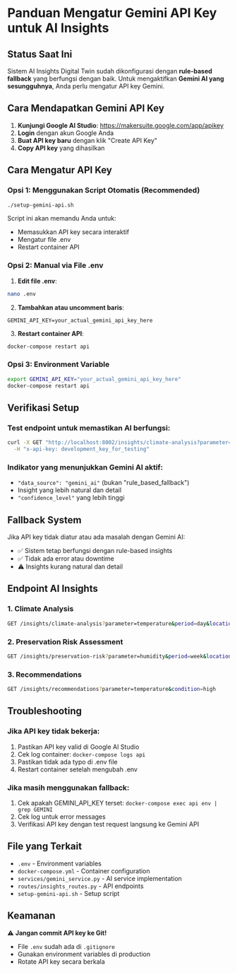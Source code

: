 # Panduan Mengatur Gemini API Key untuk AI Insights

## Status Saat Ini

Sistem AI Insights Digital Twin sudah dikonfigurasi dengan **rule-based fallback** yang berfungsi dengan baik. Untuk mengaktifkan **Gemini AI yang sesungguhnya**, Anda perlu mengatur API key Gemini.

## Cara Mendapatkan Gemini API Key

1. **Kunjungi Google AI Studio**: https://makersuite.google.com/app/apikey
2. **Login** dengan akun Google Anda
3. **Buat API key baru** dengan klik "Create API Key"
4. **Copy API key** yang dihasilkan

## Cara Mengatur API Key

### Opsi 1: Menggunakan Script Otomatis (Recommended)

```bash
./setup-gemini-api.sh
```

Script ini akan memandu Anda untuk:
- Memasukkan API key secara interaktif
- Mengatur file .env
- Restart container API

### Opsi 2: Manual via File .env

1. **Edit file .env**:
```bash
nano .env
```

2. **Tambahkan atau uncomment baris**:
```properties
GEMINI_API_KEY=your_actual_gemini_api_key_here
```

3. **Restart container API**:
```bash
docker-compose restart api
```

### Opsi 3: Environment Variable

```bash
export GEMINI_API_KEY="your_actual_gemini_api_key_here"
docker-compose restart api
```

## Verifikasi Setup

### Test endpoint untuk memastikan AI berfungsi:

```bash
curl -X GET "http://localhost:8002/insights/climate-analysis?parameter=temperature&period=day&location=all" \
  -H "x-api-key: development_key_for_testing"
```

### Indikator yang menunjukkan Gemini AI aktif:
- `"data_source": "gemini_ai"` (bukan "rule_based_fallback")
- Insight yang lebih natural dan detail
- `"confidence_level"` yang lebih tinggi

## Fallback System

Jika API key tidak diatur atau ada masalah dengan Gemini AI:
- ✅ Sistem tetap berfungsi dengan rule-based insights
- ✅ Tidak ada error atau downtime
- ⚠️ Insights kurang natural dan detail

## Endpoint AI Insights

### 1. Climate Analysis
```bash
GET /insights/climate-analysis?parameter=temperature&period=day&location=all
```

### 2. Preservation Risk Assessment
```bash
GET /insights/preservation-risk?parameter=humidity&period=week&location=archive
```

### 3. Recommendations
```bash
GET /insights/recommendations?parameter=temperature&condition=high
```

## Troubleshooting

### Jika API key tidak bekerja:
1. Pastikan API key valid di Google AI Studio
2. Cek log container: `docker-compose logs api`
3. Pastikan tidak ada typo di .env file
4. Restart container setelah mengubah .env

### Jika masih menggunakan fallback:
1. Cek apakah GEMINI_API_KEY terset: `docker-compose exec api env | grep GEMINI`
2. Cek log untuk error messages
3. Verifikasi API key dengan test request langsung ke Gemini API

## File yang Terkait

- `.env` - Environment variables
- `docker-compose.yml` - Container configuration
- `services/gemini_service.py` - AI service implementation
- `routes/insights_routes.py` - API endpoints
- `setup-gemini-api.sh` - Setup script

## Keamanan

⚠️ **Jangan commit API key ke Git!**
- File `.env` sudah ada di `.gitignore`
- Gunakan environment variables di production
- Rotate API key secara berkala
